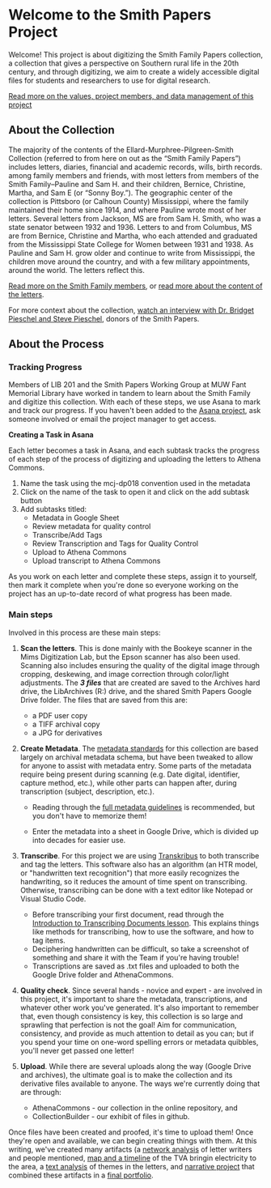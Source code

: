 # Welcome to the Smith Papers Project
Welcome! This project is about digitizing the Smith Family Papers collection, a collection that gives a perspective on Southern rural life in the 20th century, and through digitizing, we aim to create a widely accessible digital files for students and researchers to use for digital research. 

<a href="https://docs.google.com/document/d/1d45FDLsrycW5NH5WUWdToStkvSNz7R-3EV50Y-fgKMU/edit?usp=sharing">Read more on the values, project members, and data management of this project</a>

## About the Collection
The majority of the contents of the Ellard-Murphree-Pilgreen-Smith Collection (referred to from here on out as the “Smith Family Papers”) includes letters, diaries, financial and academic records, wills, birth records. among family members and friends, with most letters from members of the Smith Family–Pauline and Sam H. and their children, Bernice, Christine, Martha, and Sam E (or “Sonny Boy.”). The geographic center of the collection is Pittsboro (or Calhoun County) Mississippi, where the family maintained their home since 1914, and where Pauline wrote most of her letters. Several letters from Jackson, MS are from Sam H. Smith, who was a state senator between 1932 and 1936. Letters to and from Columbus, MS are from Bernice, Christine and Martha, who each attended and graduated from the Mississippi State College for Women between 1931 and 1938. As Pauline and Sam H. grow older and continue to write from Mississippi, the children move around the country, and with a few military appointments, around the world. The letters reflect this.

<a href="https://smithpapers.github.io/about">Read more on the Smith Family members</a>, or <a href="https://smithpapers.github.io/subjects.html">read more about the content of the letters</a>. 

For more context about the collection, <a href="https://youtu.be/zPynkw9V-Q8">watch an interview with Dr. Bridget Pieschel and Steve Pieschel</a>, donors of the Smith Papers.

## About the Process

### Tracking Progress
Members of LIB 201 and the Smith Papers Working Group at MUW Fant Memorial Library have worked in tandem to learn about the Smith Family and digitize this collection. With each of these steps, we use Asana to mark and track our progress. If you haven't been added to the <a href="https://app.asana.com/0/1198178250630033/list">Asana project</a>, ask someone involved or email the project manager to get access. 

<b>Creating a Task in Asana</b>

Each letter becomes a task in Asana, and each subtask tracks the progress of each step of the process of digitizing and uploading the letters to Athena Commons. 
1. Name the task using the mcj-dp018 convention used in the metadata
2. Click on the name of the task to open it and click on the add subtask button
3. Add subtasks titled:
    * Metadata in Google Sheet
    * Review metadata for quality control
    * Transcribe/Add Tags
    * Review Transcription and Tags for Quality Control
    * Upload to Athena Commons
    * Upload transcript to Athena Commons

As you work on each letter and complete these steps, assign it to yourself, then mark it complete when you're done so everyone working on the project has an up-to-date record of what progress has been made.

### Main steps
Involved in this process are these main steps:
1. <b>Scan the letters</b>. This is done mainly with the Bookeye scanner in the Mims Digitization Lab, but the Epson scanner has also been used. Scanning also includes ensuring the quality of the digital image through cropping, deskewing, and image correction through color/light adjustments. The ***3 files*** that are created are saved to the Archives hard drive, the LibArchives (R:) drive, and the shared Smith Papers Google Drive folder. The files that are saved from this are:
    * a PDF user copy
    * a TIFF archival copy
    * a JPG for derivatives

2. <b>Create Metadata</b>. The <a href="https://github.com/hillaryAHR/LIB-201/blob/main/metadata.md#2-metadata-standards">metadata standards</a> for this collection are based largely on archival metadata schema, but have been tweaked to allow for anyone to assist with metadata entry. Some parts of the metadata require being present during scanning (e.g. Date digital, identifier, capture method, etc.), while other parts can happen after, during transcription (subject, description, etc.).
    * Reading through the <a href="https://docs.google.com/document/d/1m63PCPGmzaQQ4cbeo1vh869oOuTyBPNS/edit?usp=sharing&ouid=108103280018141344202&rtpof=true&sd=true">full metadata guidelines</a> is recommended, but you don't have to memorize them! 

    * Enter the metadata into a sheet in <!--insert link here--> Google Drive, which is divided up into decades for easier use. 

3. <b>Transcribe</b>. For this project we are using <a href="https://readcoop.eu/transkribus/?sc=Transkribus">Transkribus</a> to both transcribe and tag the letters. This software also has an algorithm (an HTR model, or "handwritten text recognition") that more easily recognizes the handwriting, so it reduces the amount of time spent on transcribing. Otherwise, transcribing can be done with a text editor like Notepad or Visual Studio Code.
    * Before transcribing your first document, read through the <a href="https://github.com/hillaryAHR/LIB-201/blob/main/transcribing.md">Introduction to Transcribing Documents lesson</a>. This explains things like methods for transcribing, how to use the software, and how to tag items.
    * Deciphering handwritten can be difficult, so take a screenshot of something and share it with the Team if you're having trouble!
    * Transcriptions are saved as .txt files and uploaded to both the Google Drive folder and AthenaCommons.

4. <b>Quality check</b>. Since several hands - novice and expert - are involved in this project, it's important to share the metadata, transcriptions, and whatever other work you've generated. It's also important to remember that, even though consistency is key, this collection is so large and sprawling that perfection is not the goal! Aim for communication, consistency, and provide as much attention to detail as you can; but if you spend your time on one-word spelling errors or metadata quibbles, you'll never get passed one letter!

5. <b>Upload</b>. While there are several uploads along the way (Google Drive and archives), the ultimate goal is to make the collection and its derivative files available to anyone. The ways we're currently doing that are through:
    * AthenaCommons - our collection in the online repository, and
    * CollectionBuilder - our exhibit of files in github.

Once files have been created and proofed, it's time to upload them! Once they're open and available, we can begin creating things with them. At this writing, we've created many artifacts (a <a href="https://github.com/hillaryAHR/LIB-201/blob/main/network-analysis.md">network analysis</a> of letter writers and people mentioned, <a href="https://github.com/hillaryAHR/LIB-201/blob/main/mapping.md">map and a timeline</a> of the TVA bringin electricity to the area, a <a href="https://github.com/hillaryAHR/LIB-201/blob/main/text-analysis.md">text analysis</a> of themes in the letters, and <a href="https://github.com/hillaryAHR/LIB-201/blob/main/narrative.md">narrative project</a> that combined  these artifacts in a <a href="https://github.com/hillaryAHR/LIB-201/blob/main/LIB201-Fall2021-narrative.md">final portfolio</a>.
